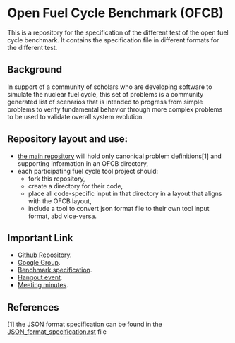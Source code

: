 Open Fuel Cycle Benchmark (OFCB)
====================

This is a repository for the specification of the different test of the open fuel cycle benchmark.
It contains the specification file in different formats for the different test.


Background
----------------

In support of a community of scholars who are developing software to simulate the nuclear fuel cycle, this set of problems is a community generated list of scenarios that is intended to progress from simple problems to verify fundamental behavior through more complex problems to be used to validate overall system evolution.


Repository layout and use:
-------------------------------------

* [the main repository](https://github.com/cyclus/benchmarks) will hold only canonical problem definitions[1] and supporting information in an OFCB directory,
* each participating fuel cycle tool project should:
  - fork this repository,
  - create a directory for their code,
  - place all code-specific input in that directory in a layout that aligns with the OFCB layout,
  - include a tool to convert json format file to their own tool input format, abd vice-versa.




Important Link
---------------

* [Github Repository](https://github.com/cyclus/benchmarks).
* [Google Group](https://groups.google.com/forum/#!forum/nfcs-dev).
* [Benchmark specification](http://docs.google.com/document/d/1kUfD3rwFf4xceZvqXzywrcH2GuWm8BWvUDSw0A1buKI).
* [Hangout event](https://plus.google.com/events/ckk141kjtk8fsf09vm0dbrepu0k).
* [Meeting minutes](https://docs.google.com/document/d/1_h3vw2HVZ2v_PW24BQ-CdsMQ_MeBO_HA3CKZ6P3On3A/edit?usp=sharing).



References
---------------

[1] the JSON format specification can be found in the [JSON\_format_specification.rst](JSON_format_specification.rst) file